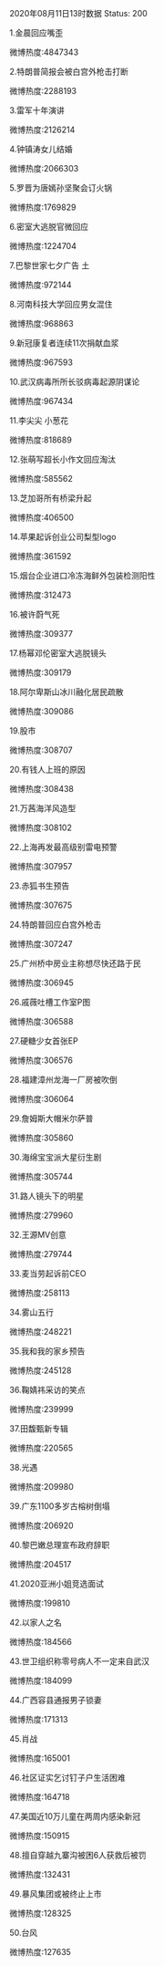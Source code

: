 2020年08月11日13时数据
Status: 200

1.金晨回应嘴歪

微博热度:4847343

2.特朗普简报会被白宫外枪击打断

微博热度:2288193

3.雷军十年演讲

微博热度:2126214

4.钟镇涛女儿结婚

微博热度:2066303

5.罗晋为唐嫣孙坚聚会订火锅

微博热度:1769829

6.密室大逃脱官微回应

微博热度:1224704

7.巴黎世家七夕广告 土

微博热度:972144

8.河南科技大学回应男女混住

微博热度:968863

9.新冠康复者连续11次捐献血浆

微博热度:967593

10.武汉病毒所所长驳病毒起源阴谋论

微博热度:967434

11.李尖尖 小葱花

微博热度:818689

12.张萌写超长小作文回应淘汰

微博热度:585562

13.芝加哥所有桥梁升起

微博热度:406500

14.苹果起诉创业公司梨型logo

微博热度:361592

15.烟台企业进口冷冻海鲜外包装检测阳性

微博热度:312473

16.被许蔚气死

微博热度:309377

17.杨幂邓伦密室大逃脱镜头

微博热度:309179

18.阿尔卑斯山冰川融化居民疏散

微博热度:309086

19.股市

微博热度:308707

20.有钱人上班的原因

微博热度:308438

21.万茜海洋风造型

微博热度:308102

22.上海再发最高级别雷电预警

微博热度:307957

23.赤狐书生预告

微博热度:307675

24.特朗普回应白宫外枪击

微博热度:307247

25.广州桥中房业主称想尽快还路于民

微博热度:306945

26.戚薇吐槽工作室P图

微博热度:306588

27.硬糖少女首张EP

微博热度:306576

28.福建漳州龙海一厂房被吹倒

微博热度:306064

29.詹姆斯大帽米尔萨普

微博热度:305860

30.海绵宝宝派大星衍生剧

微博热度:305744

31.路人镜头下的明星

微博热度:279960

32.王源MV创意

微博热度:279744

33.麦当劳起诉前CEO

微博热度:258113

34.雾山五行

微博热度:248221

35.我和我的家乡预告

微博热度:245128

36.鞠婧祎采访的笑点

微博热度:239999

37.田馥甄新专辑

微博热度:220565

38.光遇

微博热度:209980

39.广东1100多岁古榕树倒塌

微博热度:206920

40.黎巴嫩总理宣布政府辞职

微博热度:204517

41.2020亚洲小姐竞选面试

微博热度:199810

42.以家人之名

微博热度:184566

43.世卫组织称零号病人不一定来自武汉

微博热度:184099

44.广西容县通报男子锁妻

微博热度:171313

45.肖战

微博热度:165001

46.社区证实乞讨钉子户生活困难

微博热度:164718

47.美国近10万儿童在两周内感染新冠

微博热度:150915

48.擅自穿越九寨沟被困6人获救后被罚

微博热度:132431

49.暴风集团或被终止上市

微博热度:128325

50.台风

微博热度:127635

